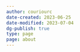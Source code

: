 ```yaml
---
author: couriourc
date-created: 2023-06-25
date-modified: 2023-07-04
dg-publish: true
type: page
page: about
---
```


